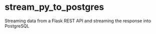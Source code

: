 # stream_py_to_postgres
 Streaming data from a Flask REST API and streaming the response into PostgreSQL
